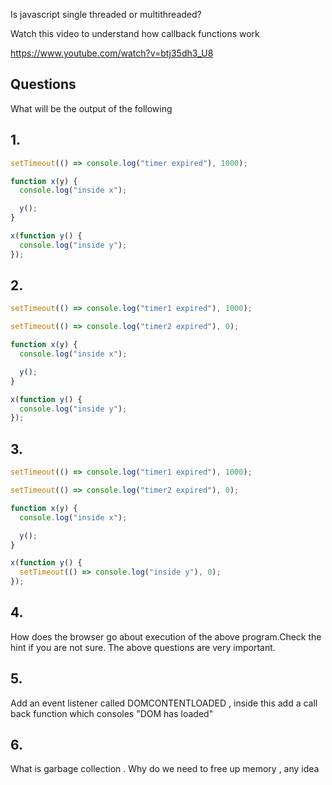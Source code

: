 Is javascript single threaded or multithreaded?

Watch this video to understand how callback functions work

https://www.youtube.com/watch?v=btj35dh3_U8

## Questions

What will be the output of the following

## 1.

```js
setTimeout(() => console.log("timer expired"), 1000);

function x(y) {
  console.log("inside x");

  y();
}

x(function y() {
  console.log("inside y");
});
```

## 2.

```js
setTimeout(() => console.log("timer1 expired"), 1000);

setTimeout(() => console.log("timer2 expired"), 0);

function x(y) {
  console.log("inside x");

  y();
}

x(function y() {
  console.log("inside y");
});
```

## 3.

```js
setTimeout(() => console.log("timer1 expired"), 1000);

setTimeout(() => console.log("timer2 expired"), 0);

function x(y) {
  console.log("inside x");

  y();
}

x(function y() {
  setTimeout(() => console.log("inside y"), 0);
});
```

## 4.

How does the browser go about execution of the above program.Check the hint if you are not sure. The above questions are very important.

## 5.

Add an event listener called DOMCONTENTLOADED , inside this add a call back function which consoles "DOM has loaded"

## 6.

What is garbage collection . Why do we need to free up memory , any idea
